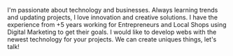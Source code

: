 I'm passionate about technology and businesses. Always learning trends and updating projects, I love innovation and creative solutions.
I have the experience from +5 years working for Entrepreneurs and Local Shops using Digital Marketing to get their goals.
I would like to develop webs with the newest technology for your projects. We can create uniques things, let's talk!

